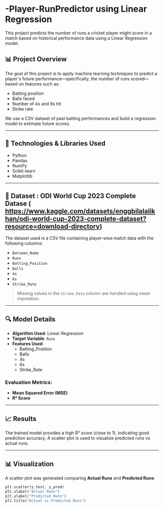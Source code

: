# -Player-RunPredictor using Linear Regression

This project predicts the number of runs a cricket player might score in a match based on historical performance data using a Linear Regression model.

## 📊 Project Overview

The goal of this project is to apply machine learning techniques to predict a player's future performance—specifically, the number of runs scored—based on features such as:

- Batting position
- Balls faced
- Number of 4s and 6s hit
- Strike rate

We use a CSV dataset of past batting performances and build a regression model to estimate future scores.

---

## 🧠 Technologies & Libraries Used

- Python
- Pandas
- NumPy
- Scikit-learn
- Matplotlib

---

## 📁 Dataset : ODI World Cup 2023 Complete Datase ( https://www.kaggle.com/datasets/enggbilalalikhan/odi-world-cup-2023-complete-dataset?resource=download-directory)

The dataset used is a CSV file containing player-wise match data with the following columns:

- `Batsman_Name`
- `Runs`
- `Batting_Position`
- `Balls`
- `4s`
- `6s`
- `Strike_Rate`

> Missing values in the `Strike_Rate` column are handled using mean imputation.

---

## 🔍 Model Details

- **Algorithm Used**: Linear Regression
- **Target Variable**: `Runs`
- **Features Used**:
  - Batting_Position
  - Balls
  - 4s
  - 6s
  - Strike_Rate

### Evaluation Metrics:
- **Mean Squared Error (MSE)**
- **R² Score**

---

## 📈 Results

The trained model provides a high R² score (close to 1), indicating good prediction accuracy. A scatter plot is used to visualize predicted runs vs actual runs.

---

## 📊 Visualization

A scatter plot was generated comparing **Actual Runs** and **Predicted Runs**:

```python
plt.scatter(y_test, y_pred)
plt.xlabel("Actual Runs")
plt.ylabel("Predicted Runs")
plt.title("Actual vs Predicted Runs")
